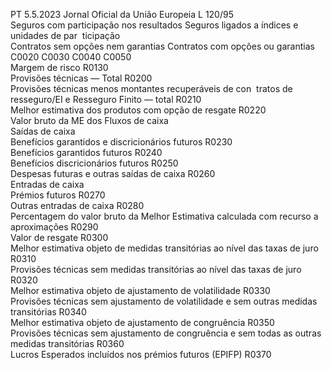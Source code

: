 PT  5.5.2023 Jornal Oficial da União Europeia L 120/95  
Seguros com 
participação 
nos resultados  Seguros ligados a índices e unidades de par ­
ticipação  
Contratos 
sem opções 
nem garantias  Contratos 
com opções 
ou garantias  
C0020  C0030  C0040  C0050  
Margem de risco  R0130  
Provisões técnicas — Total  R0200  
Provisões técnicas menos montantes recuperáveis de con ­
tratos de resseguro/EI e Resseguro Finito — total  R0210  
Melhor estimativa dos produtos com opção de resgate  R0220  
Valor bruto da ME dos Fluxos de caixa  
Saídas de caixa  
Benefícios garantidos e discricionários futuros  R0230  
Benefícios garantidos futuros  R0240  
Benefícios discricionários futuros  R0250  
Despesas futuras e outras saídas de caixa  R0260  
Entradas de caixa  
Prémios futuros  R0270  
Outras entradas de caixa  R0280  
Percentagem do valor bruto da Melhor Estimativa calculada 
com recurso a aproximações  R0290  
Valor de resgate  R0300  
Melhor estimativa objeto de medidas transitórias ao nível 
das taxas de juro  R0310  
Provisões técnicas sem medidas transitórias ao nível das taxas 
de juro  R0320  
Melhor estimativa objeto de ajustamento de volatilidade  R0330  
Provisões técnicas sem ajustamento de volatilidade e sem outras 
medidas transitórias  R0340  
Melhor estimativa objeto de ajustamento de congruência  R0350  
Provisões técnicas sem ajustamento de congruência e sem todas 
as outras medidas transitórias  R0360  
Lucros Esperados incluídos nos prémios futuros (EPIFP)  R0370